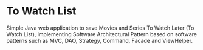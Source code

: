 # To Watch List
Simple Java web application to save Movies and Series To Watch Later (To Watch List), implementing Software Architectural Pattern based on software patterns such as MVC, DAO, Strategy, Command, Facade and ViewHelper.
